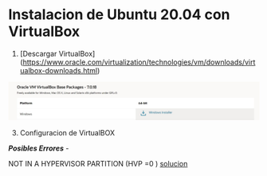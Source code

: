 # Instalacion de Ubuntu 20.04 con VirtualBox

1.  [Descargar VirtualBox] (https://www.oracle.com/virtualization/technologies/vm/downloads/virtualbox-downloads.html)

![Seleccion](./Doc/0-VB0.jpeg)

3. Configuracion de VirtualBOX


***Posibles Errores*** -

NOT IN A HYPERVISOR PARTITION (HVP =0 ) [solucion](https://www.youtube.com/watch?v=XkLHhqOZmmY&t=5s)
